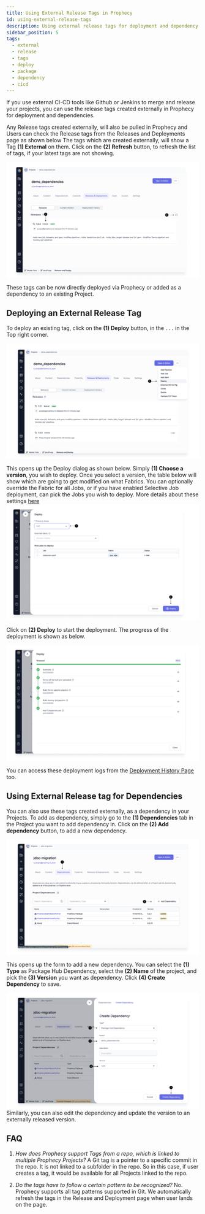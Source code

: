 ```yaml
---
title: Using External Release Tags in Prophecy
id: using-external-release-tags
description: Using external release tags for deployment and dependency in Prophecy
sidebar_position: 5
tags:
  - external
  - release
  - tags
  - deploy
  - package
  - dependency
  - cicd
---
```


If you use external CI-CD tools like Github or Jenkins to merge and release your projects, you can use the release tags created externally in Prophecy for deployment and dependencies.

Any Release tags created externally, will also be pulled in Prophecy and Users can check the Release tags from the Releases and Deployments page as shown below
The tags which are created externally, will show a Tag **(1) External** on them. Click on the **(2) Refresh** button, to refresh the list of tags, if your latest tags are not showing.

![External_tags_list](img/External_release_tags_1.png)

These tags can be now directly deployed via Prophecy or added as a dependency to an existing Project.

## Deploying an External Release Tag

To deploy an existing tag, click on the **(1) Deploy** button, in the `...` in the Top right corner.

![Deploy_button](img/External_release_tags_deploy.png)

This opens up the Deploy dialog as shown below. Simply **(1) Choose a version**, you wish to deploy. Once you select a version, the table below will show which are going to get modified on what Fabrics.
You can optionally override the Fabric for all Jobs, or if you have enabled Selective Job deployment, can pick the Jobs you wish to deploy. More details about these settings [here](./deployment.md#deploy)
![Deploy_start](img/External_release_tags_deploy_start.png)

Click on **(2) Deploy** to start the deployment. The progress of the deployment is shown as below.

![Deploy_finished](img/External_release_tags_deploy_Complete.png)

You can access these deployment logs from the [Deployment History Page](./deployment.md#deployment-history) too.

## Using External Release tag for Dependencies

You can also use these tags created externally, as a dependency in your Projects. To add as dependency, simply go to the **(1) Dependencies** tab in the Project you want to add dependency in.
Click on the **(2) Add dependency** button, to add a new dependency.

![Add_dependency](img/External_release_tags_dependency.png)

This opens up the form to add a new dependency. You can select the **(1) Type** as Package Hub Dependency, select the **(2) Name** of the project, and pick the **(3) Version** you want as dependency.
Click **(4) Create Dependency** to save.

![Add_dependency_2](img/External_release_tags_dependency_1.png)
Similarly, you can also edit the dependency and update the version to an externally released version.

## FAQ

1. _How does Prophecy support Tags from a repo, which is linked to multiple Prophecy Projects?_
   A Git tag is a pointer to a specific commit in the repo. It is not linked to a subfolder in the repo. So in this case, if user creates a tag, it would be available for all Projects linked to the repo.

2. _Do the tags have to follow a certain pattern to be recognized?_
   No. Prophecy supports all tag patterns supported in Git. We automatically refresh the tags in the Release and Deployment page when user lands on the page.
